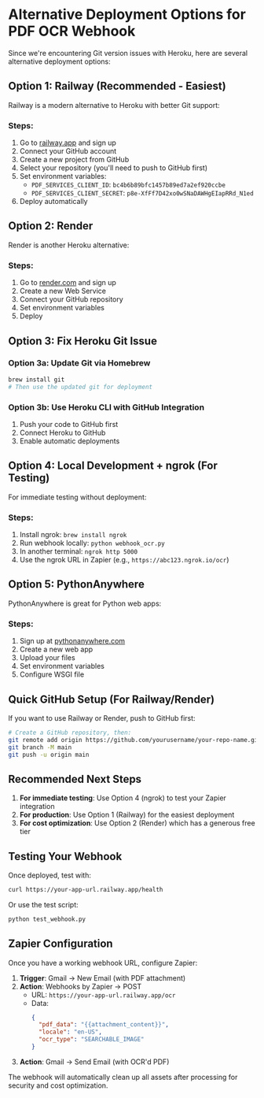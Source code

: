 # Alternative Deployment Options for PDF OCR Webhook

Since we're encountering Git version issues with Heroku, here are several alternative deployment options:

## Option 1: Railway (Recommended - Easiest)

Railway is a modern alternative to Heroku with better Git support:

### Steps:
1. Go to [railway.app](https://railway.app) and sign up
2. Connect your GitHub account
3. Create a new project from GitHub
4. Select your repository (you'll need to push to GitHub first)
5. Set environment variables:
   - `PDF_SERVICES_CLIENT_ID`: `bc4b6b89bfc1457b89ed7a2ef920ccbe`
   - `PDF_SERVICES_CLIENT_SECRET`: `p8e-XfFf7D42xo0wSNaDAWHgEIapRRd_N1ed`
6. Deploy automatically

## Option 2: Render

Render is another Heroku alternative:

### Steps:
1. Go to [render.com](https://render.com) and sign up
2. Create a new Web Service
3. Connect your GitHub repository
4. Set environment variables
5. Deploy

## Option 3: Fix Heroku Git Issue

### Option 3a: Update Git via Homebrew
```bash
brew install git
# Then use the updated git for deployment
```

### Option 3b: Use Heroku CLI with GitHub Integration
1. Push your code to GitHub first
2. Connect Heroku to GitHub
3. Enable automatic deployments

## Option 4: Local Development + ngrok (For Testing)

For immediate testing without deployment:

### Steps:
1. Install ngrok: `brew install ngrok`
2. Run webhook locally: `python webhook_ocr.py`
3. In another terminal: `ngrok http 5000`
4. Use the ngrok URL in Zapier (e.g., `https://abc123.ngrok.io/ocr`)

## Option 5: PythonAnywhere

PythonAnywhere is great for Python web apps:

### Steps:
1. Sign up at [pythonanywhere.com](https://pythonanywhere.com)
2. Create a new web app
3. Upload your files
4. Set environment variables
5. Configure WSGI file

## Quick GitHub Setup (For Railway/Render)

If you want to use Railway or Render, push to GitHub first:

```bash
# Create a GitHub repository, then:
git remote add origin https://github.com/yourusername/your-repo-name.git
git branch -M main
git push -u origin main
```

## Recommended Next Steps

1. **For immediate testing**: Use Option 4 (ngrok) to test your Zapier integration
2. **For production**: Use Option 1 (Railway) for the easiest deployment
3. **For cost optimization**: Use Option 2 (Render) which has a generous free tier

## Testing Your Webhook

Once deployed, test with:

```bash
curl https://your-app-url.railway.app/health
```

Or use the test script:
```bash
python test_webhook.py
```

## Zapier Configuration

Once you have a working webhook URL, configure Zapier:

1. **Trigger**: Gmail → New Email (with PDF attachment)
2. **Action**: Webhooks by Zapier → POST
   - URL: `https://your-app-url.railway.app/ocr`
   - Data: 
     ```json
     {
       "pdf_data": "{{attachment_content}}",
       "locale": "en-US",
       "ocr_type": "SEARCHABLE_IMAGE"
     }
     ```
3. **Action**: Gmail → Send Email (with OCR'd PDF)

The webhook will automatically clean up all assets after processing for security and cost optimization.
